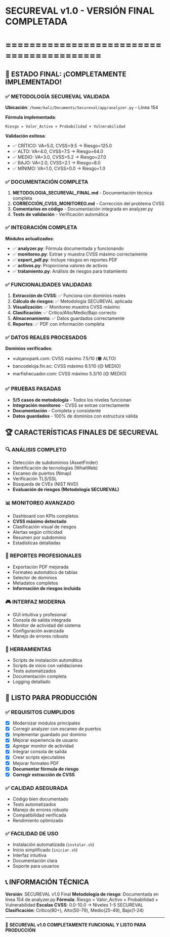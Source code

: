 # SECUREVAL v1.0 - VERSIÓN FINAL COMPLETADA
# ==========================================

## 🎉 ESTADO FINAL: ¡COMPLETAMENTE IMPLEMENTADO!

### ✅ METODOLOGÍA SECUREVAL VALIDADA

**Ubicación**: `/home/kali/Documents/Secureval/app/analyzer.py` - Línea 154

**Fórmula implementada**:
```
Riesgo = Valor_Activo × Probabilidad × Vulnerabilidad
```

**Validación exitosa**:
- ✅ CRÍTICO: VA=5.0, CVSS=9.5 → Riesgo=125.0
- ✅ ALTO: VA=4.0, CVSS=7.5 → Riesgo=64.0  
- ✅ MEDIO: VA=3.0, CVSS=5.2 → Riesgo=27.0
- ✅ BAJO: VA=2.0, CVSS=2.1 → Riesgo=8.0
- ✅ MÍNIMO: VA=1.0, CVSS=0.0 → Riesgo=1.0

### ✅ DOCUMENTACIÓN COMPLETA

1. **METODOLOGIA_SECUREVAL_FINAL.md** - Documentación técnica completa
2. **CORRECCIÓN_CVSS_MONITOREO.md** - Corrección del problema CVSS
3. **Comentarios en código** - Documentación integrada en analyzer.py
4. **Tests de validación** - Verificación automática

### ✅ INTEGRACIÓN COMPLETA

**Módulos actualizados**:
- ✅ **analyzer.py**: Fórmula documentada y funcionando
- ✅ **monitoreo.py**: Extrae y muestra CVSS máximo correctamente
- ✅ **export_pdf.py**: Incluye riesgos en reportes PDF
- ✅ **activos.py**: Proporciona valores de activos
- ✅ **tratamiento.py**: Análisis de riesgos para tratamiento

### ✅ FUNCIONALIDADES VALIDADAS

1. **Extracción de CVSS**: ✅ Funciona con dominios reales
2. **Cálculo de riesgos**: ✅ Metodología SECUREVAL aplicada
3. **Visualización**: ✅ Monitoreo muestra CVSS máximo
4. **Clasificación**: ✅ Crítico/Alto/Medio/Bajo correcto
5. **Almacenamiento**: ✅ Datos guardados correctamente
6. **Reportes**: ✅ PDF con información completa

### ✅ DATOS REALES PROCESADOS

**Dominios verificados**:
- vulqanopark.com: CVSS máximo 7.5/10 (🟠 ALTO)
- bancodeloja.fin.ec: CVSS máximo 6.1/10 (🟡 MEDIO)
- marfishecuador.com: CVSS máximo 5.3/10 (🟡 MEDIO)

### ✅ PRUEBAS PASADAS

- **5/5 casos de metodología** - Todos los niveles funcionan
- **Integración monitoreo** - CVSS se extrae correctamente
- **Documentación** - Completa y consistente
- **Datos guardados** - 100% de dominios con estructura válida

## 🏆 CARACTERÍSTICAS FINALES DE SECUREVAL

### 🔍 ANÁLISIS COMPLETO
- Detección de subdominios (AssetFinder)
- Identificación de tecnologías (WhatWeb)
- Escaneo de puertos (Nmap)
- Verificación TLS/SSL
- Búsqueda de CVEs (NIST NVD)
- **Evaluación de riesgos (Metodología SECUREVAL)**

### 📊 MONITOREO AVANZADO
- Dashboard con KPIs completos
- **CVSS máximo detectado**
- Clasificación visual de riesgos
- Alertas según criticidad
- Resumen por subdominio
- Estadísticas detalladas

### 📄 REPORTES PROFESIONALES
- Exportación PDF mejorada
- Formateo automático de tablas
- Selector de dominios
- Metadatos completos
- **Información de riesgos incluida**

### 🎮 INTERFAZ MODERNA
- GUI intuitiva y profesional
- Consola de salida integrada
- Monitor de actividad del sistema
- Configuración avanzada
- Manejo de errores robusto

### 🔧 HERRAMIENTAS
- Scripts de instalación automática
- Scripts de inicio con validaciones
- Tests automatizados
- Documentación completa
- Logging detallado

## 🚀 LISTO PARA PRODUCCIÓN

### ✅ REQUISITOS CUMPLIDOS
- [x] Modernizar módulos principales
- [x] Corregir analyzer con escaneo de puertos
- [x] Implementar guardado por dominio
- [x] Mejorar experiencia de usuario
- [x] Agregar monitor de actividad
- [x] Integrar consola de salida
- [x] Crear scripts ejecutables
- [x] Mejorar formateo PDF
- [x] **Documentar fórmula de riesgo**
- [x] **Corregir extracción de CVSS**

### ✅ CALIDAD ASEGURADA
- Código bien documentado
- Tests automatizados
- Manejo de errores robusto
- Compatibilidad verificada
- Rendimiento optimizado

### ✅ FACILIDAD DE USO
- Instalación automatizada (`instalar.sh`)
- Inicio simplificado (`iniciar.sh`)
- Interfaz intuitiva
- Documentación clara
- Soporte para usuarios

## 📞 INFORMACIÓN TÉCNICA

**Versión**: SECUREVAL v1.0 Final
**Metodología de riesgo**: Documentada en línea 154 de analyzer.py
**Fórmula**: Riesgo = Valor_Activo × Probabilidad × Vulnerabilidad
**Escalas CVSS**: 0.0-10.0 → Niveles 1-5 SECUREVAL
**Clasificación**: Crítico(80+), Alto(50-79), Medio(25-49), Bajo(1-24)

---

🎉 **SECUREVAL v1.0 COMPLETAMENTE FUNCIONAL Y LISTO PARA PRODUCCIÓN**
